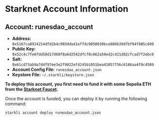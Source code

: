 # Starknet Account Information

## Account: runesdao_account

*   **Address:** `0x5167ca8914214dfd2b4c903dda41effdc9050039bce888b39d7bf94f885c049`
*   **Public Key:** `0x52c4c7fe6fdd58d17d68f8a6d2542dfcf0c662a59ed2c421d82cfcad7f2ebc0`
*   **Salt:** `0x61cd73ab9a7d4f97ee3e2f9022efd245b1051bea41057756c6186aa4f9c4509`
*   **Account Config File:** `runesdao_account.json`
*   **Keystore File:** `~/.starkli/keystore.json`

**To deploy this account, you first need to fund it with some Sepolia ETH from the [Starknet Faucet](https://starknet-faucet.vercel.app/).**

Once the account is funded, you can deploy it by running the following command:

```bash
starkli account deploy runesdao_account.json
```